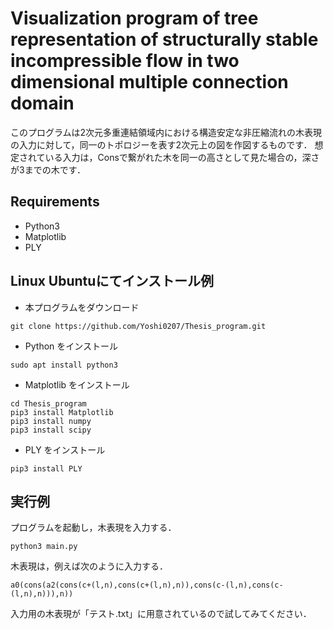 # Visualization program of tree representation of structurally stable incompressible flow in two dimensional multiple connection domain

このプログラムは2次元多重連結領域内における構造安定な非圧縮流れの木表現の入力に対して，同一のトポロジーを表す2次元上の図を作図するものです．
想定されている入力は，Consで繋がれた木を同一の高さとして見た場合の，深さが3までの木です．

## Requirements
+ Python3
+ Matplotlib
+ PLY

## Linux Ubuntuにてインストール例
+ 本プログラムをダウンロード
```
git clone https://github.com/Yoshi0207/Thesis_program.git
```

+ Python をインストール
```
sudo apt install python3
```

+ Matplotlib をインストール
```
cd Thesis_program
pip3 install Matplotlib
pip3 install numpy
pip3 install scipy
```

+ PLY をインストール
```
pip3 install PLY
```

## 実行例
プログラムを起動し，木表現を入力する．
```
python3 main.py
```

木表現は，例えば次のように入力する．
```
a0(cons(a2(cons(c+(l,n),cons(c+(l,n),n)),cons(c-(l,n),cons(c-(l,n),n))),n))
```

入力用の木表現が「テスト.txt」に用意されているので試してみてください．